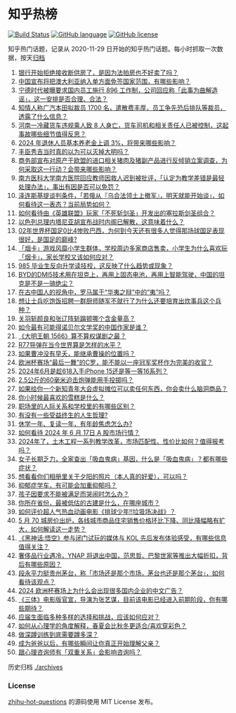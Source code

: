 # 知乎热榜
[![Build Status](https://github.com/ToWeLong/zhihu-hot-questions/workflows/CI/badge.svg)](https://github.com/ToWeLong/zhihu-hot-questions/actions)
[![GitHub language](https://img.shields.io/badge/language-golang-orange.svg)](https://golang.org/)
[![GitHub license](https://img.shields.io/github/license/ToWeLong/zhihu-hot-questions)](https://github.com/ToWeLong/zhihu-hot-questions/blob/main/LICENSE)

知乎热门话题，记录从 2020-11-29 日开始的知乎热门话题。每小时抓取一次数据，按天[归档](./archives)

<!-- BEGIN -->

1. [银行开始拒绝接收断供房了，是因为法拍房也不好卖了吗？](https://www.zhihu.com/question/658992003)
1. [中国宣布将把澳大利亚纳入单方面免签国家范围，有哪些影响？](https://www.zhihu.com/question/659135817)
1. [宁德时代被曝要求国内员工施行 896 工作制，公司回应称「此事为曲解造谣」，这一安排是否合理、合法？](https://www.zhihu.com/question/659139048)
1. [知情人称广汽本田拟裁员 1700 名，遣散费丰厚，员工争先恐后排队等裁员，透露了什么信息？](https://www.zhihu.com/question/658912804)
1. [河南一冷藏货车违规乘人致 8 人身亡，货车司机和相关责任人已被控制，这起事故哪些细节值得反思？](https://www.zhihu.com/question/659121531)
1. [2024 年退休人员基本养老金上调 3%，将带来哪些影响？](https://www.zhihu.com/question/659149352)
1. [丰臣秀吉当时真的以为可以灭掉大明吗？](https://www.zhihu.com/question/498668313)
1. [商务部宣布对原产于欧盟的进口相关猪肉及猪副产品进行反倾销立案调查，为何采取这一行动？会带来哪些影响？](https://www.zhihu.com/question/659145135)
1. [南方医科大学南方医院回应教师因救人迟到被批评，「认定为教学差错是最轻处理办法」，事出有因是否可以免罚？](https://www.zhihu.com/question/659121767)
1. [泽连斯基提谈判条件，「若俄从『乌合法领土上撤军』，明天就能开始谈」，如何看待这一表态？当前局势如何？](https://www.zhihu.com/question/659130295)
1. [如何看待由《英雄联盟》玩家「不死斩剑圣」开发出的塞拉斯剑圣组合？](https://www.zhihu.com/question/655320542)
1. [以色列总理内塔尼亚胡宣布战时内阁已解散，这意味着什么？](https://www.zhihu.com/question/659149111)
1. [02年世界杯国足0比4惨败巴西，为何到今天还有很多人觉得那场球国足表现很好，是国足的巅峰?](https://www.zhihu.com/question/659011664)
1. [「烟卡」游戏风靡小学生群体，学校周边多家商店售卖，小学生为什么喜欢玩「烟卡」，家长学校又该如何应对？](https://www.zhihu.com/question/659067344)
1. [985 毕业生反向升学读技校，这反映了什么趋势或现象？](https://www.zhihu.com/question/658900399)
1. [BYD的DMI5技术用在坦克上，再用上固态电池，再用上智能驾驶，中国的坦克是不是一骑绝尘？](https://www.zhihu.com/question/657578236)
1. [在古中国人的视角中，罗马属于“华夷之辩”中的“夷”吗？](https://www.zhihu.com/question/658973230)
1. [想让士兵吃饱饭招聘一群厨师随军不就行了为什么还要培育出炊事兵这个兵种？](https://www.zhihu.com/question/658915200)
1. [关羽斩颜良和张辽阵斩蹋顿哪个含金量高？](https://www.zhihu.com/question/658942316)
1. [如今最有可能得诺贝尔文学奖的中国作家是谁？](https://www.zhihu.com/question/649915264)
1. [《大明王朝 1566》算不算权谋剧之最？](https://www.zhihu.com/question/658146452)
1. [R77导弹在当今世界算是怎样的水平？](https://www.zhihu.com/question/264737756)
1. [如果曹冲没有早夭，能继承曹操的位置吗？](https://www.zhihu.com/question/654108158)
1. [欧洲杯赛场“最后一舞”的C罗，能不能以一座冠军奖杯作为完美的收官？](https://www.zhihu.com/question/658976725)
1. [2024年6月是趁618入手iPhone 15还是等一等16系列？](https://www.zhihu.com/question/658930759)
1. [2.5公斤的60毫米迫击炮弹能用手投掷吗？](https://www.zhihu.com/question/657976259)
1. [如果给你一个新知青年大会虚拟摊位可以卖任何东西，你会卖什么脑洞商品？](https://www.zhihu.com/question/658835107)
1. [你小时候最喜欢的雪糕是什么？](https://www.zhihu.com/question/658050525)
1. [职场里的人际关系和学校里的有哪些区别？](https://www.zhihu.com/question/657941390)
1. [有没有一些受益终生的人生哲理?](https://www.zhihu.com/question/581763082)
1. [休学一年、复读一年，有年龄焦虑怎么办?](https://www.zhihu.com/question/658810103)
1. [如何看待 2024 年 6 月 17日 A 股市场行情？](https://www.zhihu.com/question/659130063)
1. [2024年了，土木工程一系列教学改革，市场匹配性、性价比如何？值得报考吗？](https://www.zhihu.com/question/658880160)
1. [女子长期乏力，全家查出「吸血鬼病」基因，什么是「吸血鬼病」？都有哪些症状？](https://www.zhihu.com/question/659047834)
1. [想看看你们相册里关于夕阳的照片（本人真的好爱），可以吗？](https://www.zhihu.com/question/659057967)
1. [抑郁症学车，有可能会加重抑郁吗？](https://www.zhihu.com/question/658760969)
1. [孩子因要求不能被满足而哭闹时怎么办？](https://www.zhihu.com/question/658100261)
1. [你所在省份，最被低估的古建是什么，在哪座城市？](https://www.zhihu.com/question/658208672)
1. [如何评价超人气热血动画电影《排球少年!!垃圾场决战》？](https://www.zhihu.com/question/648832591)
1. [5 月 70 城房价出炉，各线城市商品住宅销售价格环比下降、同比降幅略有扩大，如何解读这一走势？](https://www.zhihu.com/question/659125799)
1. [《黑神话:悟空》参与闭门试玩的媒体与 KOL 先后发布体验感受，有哪些信息值得关注？](https://www.zhihu.com/question/659122829)
1. [奢侈品行业遇冷，YNAP 将退出中国，范思哲、巴黎世家等推出大幅折扣，背后有哪些原因？](https://www.zhihu.com/question/659065269)
1. [段永平力挺贵州茅台，称「市场还是那个市场，茅台也还是那个茅台」，如何看待该观点？](https://www.zhihu.com/question/659065282)
1. [2024 欧洲杯赛场上为什么会出现很多国内企业的中文广告？](https://www.zhihu.com/question/658944160)
1. [《三体》电影版官宣，导演为张艺谋，目前该电影已经进入前期阶段，你有哪些期待？](https://www.zhihu.com/question/659065291)
1. [应届生面临多种多样的选择和挑战，应该如何应对？](https://www.zhihu.com/question/658912652)
1. [如何从心理学的角度解释，春夏会比秋冬更适合/喜欢穿彩色？](https://www.zhihu.com/question/656288030)
1. [做深蹲训练到底需要蹲多深？](https://www.zhihu.com/question/658353764)
1. [成为爸爸以后，有哪些瞬间让你真正开始理解父亲？](https://www.zhihu.com/question/658619003)
1. [跟心理咨询师有「双重关系」会影响咨询吗？](https://www.zhihu.com/question/658611297)

<!-- END -->

历史归档 [./archives](./archives)


### License
[zhihu-hot-questions](https://github.com/towelong/zhihu-hot-questions) 的源码使用 MIT License 发布。
